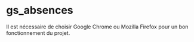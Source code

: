 # gs_absences
Il est nécessaire de choisir Google Chrome ou Mozilla Firefox pour un bon fonctionnement du projet.
